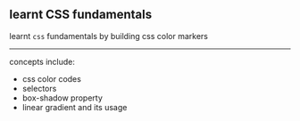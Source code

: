 ## learnt CSS fundamentals
learnt `css` fundamentals by building css color markers

---
concepts include:
- css color codes
- selectors
- box-shadow property
- linear gradient and its usage